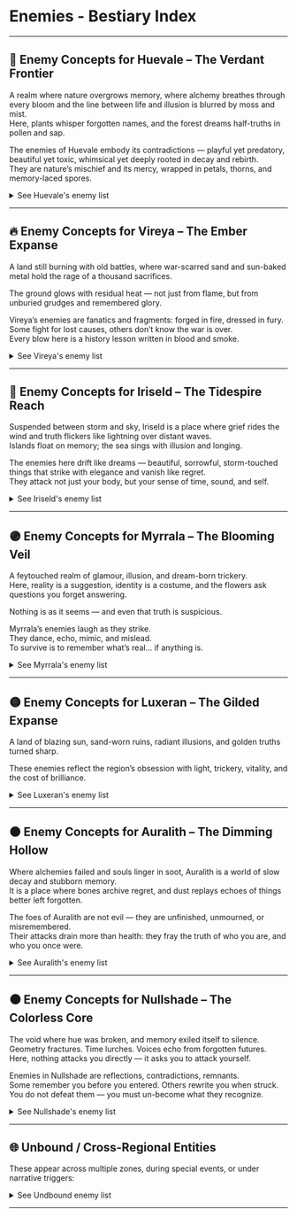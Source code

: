 
# Enemies - Bestiary Index

<!--
## Format and Style Summary

### Structure per Entry:
1. Name: Evocative and thematic, often involving color or light-based terms.
2. Flavor Quote: A short, poetic line — mysterious, lore-rich, often ironic.
3. Visual Design: Concise description of physical appearance.
4. Behavior: Specific, interesting mechanic that ties into the world/lore.
5. Weakness/Counterplay: Each has at least one specific counter or condition.

-->

---


## 🌿 Enemy Concepts for Huevale – The Verdant Frontier

A realm where nature overgrows memory, 
where alchemy breathes through every bloom 
and the line between life and illusion is blurred by moss and mist.  
Here, plants whisper forgotten names, and the forest dreams half-truths in pollen and sap.

The enemies of Huevale embody its contradictions 
— playful yet predatory, beautiful yet toxic, whimsical yet deeply rooted in decay and rebirth.  
They are nature’s mischief and its mercy, wrapped in petals, thorns, and memory-laced spores.

<details><summary>See Huevale's enemy list</summary>

---

### [Sapborn Stalker](./enemies/sapborn-stalker.md)
> “Roots remember where you stepped.”

<img src="../assets/sprites/enemies/huevale/sapborn-stalker.png" alt="Sapborn Stalker Sprite" width="200">

Semi-humanoid creature made of twisting sap and bark.  
Burrows through roots to ambush.  
Weak to fire and severing effects.  
Camouflages among foliage when still.

---

### [Boglight Mimic](./enemies/boglight-mimic.md)
> “Some will-o’-the-wisps aren't lost. They're hunting.”

<img src="../assets/sprites/enemies/huevale/boglight-mimic.png" alt="Boglight Mimic Sprite" width="200">

Glowing green-blue orbs that lure players into swamp traps.  
On close approach, transforms into a leeching spirit.  
Weak to light-based spells or illusions.

---

### [Verdant Maw](./enemies/verdant-maw.md)
> “A flower with teeth is still a flower.”

<img src="../assets/sprites/enemies/huevale/verdant-maw.png" alt="Verdant Maw Sprite" width="200">

Giant carnivorous plant rooted in place.  
Lures players with illusory items or NPCs, then snaps.  
Can be bypassed with stealth or charmed with Limerick Druid’s flute.

---

### [Sporekin](./enemies/sporekin.md)
> “Born of breath, fed by decay.”

<img src="../assets/sprites/enemies/huevale/sporekin.png" alt="Sporekin Sprite" width="200">

Child-sized fungal husks with mossy faces and glowing eyes.  
Release hallucinogenic spores that alter controls or visuals.  
Immune to poison, vulnerable to sonic and purifying effects.

---

### [Thornwrithe Beast](./enemies/thornwrithe-beast.md)
> “It bleeds bramble. And it’s fast.”

<img src="../assets/sprites/enemies/huevale/thornwrithe-beast.png" alt="Thornwrithe Beast Sprite" width="200">

Quadruped overgrown with thorns and vines.  
Leaves a trail of entangling roots, lunges from the underbrush.  
Can be slowed with earth magic, enraged by Crimson.

---

### [Limeroot Trickster](./enemies/limeroot-trickster.md)
> “It rhymes, then strikes.”

<img src="../assets/sprites/enemies/huevale/limeroot-trickster.png" alt="Limeroot Trickster Sprite" width="200">

Illusion-casting spirit that copies Limerick Druid’s mannerisms.  
Speaks in reversed limericks, casts mirror illusions to disorient.  
Must be unrhymed (interrupted spellcasting) to break illusions.

---

### [Chartreuse Husk](./enemies/chartreuse-husk.md)
> “A tonic left too long to rot.”

<img src="../assets/sprites/enemies/huevale/chartreuse-husk.png" alt="Chartreuse Husk Sprite" width="200">

Once-human monk bloated by corrupted potions.  
Sprays acidic laughter mist (damages and causes confusion).  
Bursts on death, leaving puddles of unstable alchemy.

---

### [Grovebound Sentinel](./enemies/grovebound-sentinel.md)
> “The trees gave it orders. It never stopped listening.”

<img src="../assets/sprites/enemies/huevale/grovebound-sentinel.png" alt="Grovebound Sentinel Sprite" width="200">

Animated wooden golem clad in emerald vines.  
Guards sacred ruins, resists all elemental magic.  
Can only be disabled by solving nearby environment puzzle.

---

### [Fangbloom Wyrm](./enemies/fangbloom-wyrm.md)
> “Buried in blossom, it waits for motion.”

<!--
<img src="../assets/sprites/enemies/huevale/fangbloom-wyrm.png" alt="Fangbloom Wyrm Sprite" width="200">
-->

<img src="../assets/sprites/enemies/huevale/fangblood-wyrm.png" alt="Fangbloom Wyrm Sprite" width="200">

Snake-like vine beast hiding beneath flower beds.  
Emerges to grab and constrict, then slithers back.  
Detected only with Skobeloff Lens or Echo spells.

---

### [Mossgrave Revenant](./enemies/mossgrave-revenant.md)
> “Even the ghosts here wear green.”

<img src="../assets/sprites/enemies/huevale/mossgrave-revenant.png" alt="Mossgrave Revenant Sprite" width="200">

Verdant-armored specter of a fallen knight.  
Channels dream-poison through sword swings.  
Weak to light and memory-based attacks (e.g. Celadon Shards).

</details>

---

## 🔥 Enemy Concepts for Vireya – The Ember Expanse

A land still burning with old battles, 
where war-scarred sand and sun-baked metal hold the rage of a thousand sacrifices.  

The ground glows with residual heat 
— not just from flame, but from unburied grudges and remembered glory.

Vireya’s enemies are fanatics and fragments: forged in fire, dressed in fury.  
Some fight for lost causes, others don’t know the war is over.  
Every blow here is a history lesson written in blood and smoke.

<details><summary>See Vireya's enemy list</summary>

---

### [Ashwrought Colossus](./enemies/ashwrought-colossus.md)
> “Built for war. Reforged by memory.”

<img src="../assets/sprites/enemies/vireya/ashwrought-colossus.png" alt="Ashwrought Colossus Sprite" width="200">

Towering construct made from molten iron and ancient siege wreckage.  
Emits heat waves that drain stamina.  
Can be staggered by fire magic — it absorbs too much and cracks.

---

### [Crimson Echo](./enemies/crimson-echo.md)
> “Battle never ends when memory screams louder than death.”

<img src="../assets/sprites/enemies/vireya/crimson-echo.png" alt="Crimson Echo Sprite" width="200">

A ghostly warrior trapped in an eternal duel loop.  
Reflects the last hit it received, forcing players to adapt.  
Weak to silence and time-breaking effects.

---

### [Fox Mirage](./enemies/fox-mirage.md)
> “Blink once — it’s gone. Blink again — it’s behind you.”

<img src="../assets/sprites/enemies/vireya/fox-mirage.png" alt="Fox Mirage Sprite" width="200">

Illusory predator mimicking Nacarat’s trickery.  
Leaves illusory duplicates that confuse AI targeting.  
Revealed only in mirrored terrain or by Cinnabar Seal.

---

### [Searblood Cultist](./enemies/searblood-cultist.md)
> “Their veins boil. Their gods demand it.”

<img src="../assets/sprites/enemies/vireya/searblood-cultist.png" alt="Searblood Cultist Sprite" width="200">

Blood-sacrificing zealots that set themselves aflame to empower attacks.  
Explode on death, igniting the terrain.  
Can be pacified briefly by Crimson Weaver’s thread.

---

### [Lava-Fused Behemoth](./enemies/lava-fused-behemoth.md)
> “Born in magma. Tempered by wrath.”

<img src="../assets/sprites/enemies/vireya/lava-fused-behemoth.png" alt="Lava-Fused Behemoth Sprite" width="200">

A monstrous, slow-moving beast with obsidian skin and cracks of flame.  
Cannot cross cooled earth (can freeze lava paths).  
Weak spot: molten vent on its back.

---

### [Red Widow](./enemies/red-widow.md)
> “Her kisses are funerals.”

<img src="../assets/sprites/enemies/vireya/red-widow.png" alt="Red Widow Sprite" width="200">

Assassins dressed in red lace armor.  
Use heat mirage cloaking, darting in and out of visibility.  
Can charm NPCs mid-fight or turn them on the player.

---

### [Bannerbound Revenant](./enemies/bannerbound-revenant.md)
> “It doesn't remember who it fought for — only that it must keep marching.”

<img src="../assets/sprites/enemies/vireya/bannerbound-revenant.png" alt="Bannerbound Revenant Sprite" width="200">

A spectral soldier dragging a burning banner behind.  
Each flag raises fallen warriors as lesser shades.  
Silence the banner (or steal it) to weaken them.

---

### [Glasslash Serpent](./enemies/glasslash-serpent.md)
> “Born of heat and betrayal.”

<img src="../assets/sprites/enemies/vireya/glasslash-serpent.png" alt="Glasslash Serpent Sprite" width="200">

Lava-glass snake with razor scales.  
Shatters into sharp projectiles when hit.  
Weak to vibration (use drum-based or sonic magic).

---

### [Funeral Dancer](./enemies/funeral-dancer.md)
> “She dances to end things. And always ends with a bow.”

<img src="../assets/sprites/enemies/vireya/funeral-dancer.png" alt="Funeral Dancer Sprite" width="200">

Spinning dancer in ceremonial garb.  
Slashes in wide arcs while laughing eerily.  
Leaves a glowing sigil on the ground — triggers a delayed explosion.

---

### [Bloodroot Effigy](./enemies/bloodroot-effigy.md)
> “Built of martyr bones. Fueled by prayer.”

<img src="../assets/sprites/enemies/vireya/bloodroot-effigy.png" alt="Bloodroot Effigy Sprite" width="200">

A twisted golem built from the remains of heroes, infused with Crimson Bloom essence.  
Each strike on it hurts both the player and the attacker, unless the player is Verdant-bound.  
Best defeated through stealth or puzzle triggers.

</details>

---


## 🌊 Enemy Concepts for Iriseld – The Tidespire Reach

Suspended between storm and sky, 
Iriseld is a place where grief rides the wind and truth flickers like lightning over distant waves.  
Islands float on memory; the sea sings with illusion and longing.

The enemies here drift like dreams 
— beautiful, sorrowful, storm-touched things that strike with elegance and vanish like regret.  
They attack not just your body, but your sense of time, sound, and self.

<details><summary>See Iriseld's enemy list</summary>

---

### [Glassborne Echo](./enemies/glassborne-echo.md)
> “It doesn’t shatter. It reflects you... wrong.”

<img src="../assets/sprites/enemies/iriseld/glassborne-echo.png" alt="Glassborne Echo Sprite" width="200">

Phantom entity formed from broken enchanted glass.  
Mimics the player’s last movement pattern — delayed mirror attacks.  
Shatters into sharp arcs when hit by lightning.

---

### [Skycall Wraith](./enemies/skycall-wraith.md)
> “The wind lost its name. So it screams.”

<img src="../assets/sprites/enemies/iriseld/skycall-wraith.png" alt="Skycall Wraith Sprite" width="200">

Pale, robed specters drifting on updrafts.  
Emit disruption shrieks that disable gliding and storm-gliding for short durations.  
Weak to grounded attacks and heavy elements.

---

### [Abyssal Current](./enemies/abyssal-current.md)
> “The tide remembers. The tide regrets.”

<img src="../assets/sprites/enemies/iriseld/abyssal-current.png" alt="Abyssal Current Sprite" width="200">

Serpentine water creature made of living memory-water, hunts near storm-wrecked coasts.  
Shifts between water and vapor; hits drain memory charges (disabling certain passive buffs).  
Temporarily banished by Zaffre Vial or Mind Echo abilities.

---

### [Stormwrit Hound](./enemies/stormwrit-hound.md)
> “It howls in lightning — and leaps between bolts.”

<img src="../assets/sprites/enemies/iriseld/stormwrit-hound.png" alt="Stormwrit Hound Sprite" width="200">

Four-legged skybeast made of cloud, wire, and plasma.  
Attacks with flash-teleports and static fields.  
Weak to harmonic resonance (e.g. flute, skybell chimes).

---

### [Sorrowwing](./enemies/sorrowwing.md)
> “It cries your name before you hear it.”

<img src="../assets/sprites/enemies/iriseld/sorrowwing.png" alt="Sorrowwing Sprite" width="200">

Ghostly birdlike creatures with humanlike eyes.  
Emit a sorrowful call that pulls the player toward ledges.  
Blocked by Cerulean Cloak or resisted with a memory artifact.

---

### [Tempest Marionette](./enemies/tempest-marionette.md)
> “She dances on wires strung from lightning.”

<img src="../assets/sprites/enemies/iriseld/tempest-marionette.png" alt="Tempest Marionette Sprite" width="200">

Sky-dancer puppet animated by storm-energy.  
Fights with aerial combos; parries magic with elegance.  
Can be overloaded by storm surge spells.

---

### [Whisperglass Wyrm](./enemies/whisperglass-wyrm.md)
> “You never hear it speak. But the cliff listens.”

<img src="../assets/sprites/enemies/iriseld/whisperglass-wyrm.png" alt="Whisperglass Wyrm Sprite" width="200">

Semi-transparent serpent that burrows through sky-islands.  
Spawns illusions of falling paths or invisible foes.  
Best revealed using Payne’s Brush or Skyglass Prisms.

---

### [Tideworn Apostle](./enemies/tideworn-apostle.md)
> “She drowned for knowledge. Now she walks for silence.”

<img src="../assets/sprites/enemies/iriseld/tideworn-apostle.png" alt="Tideworn Apostle Sprite" width="200">

Sea-cloaked undead scholar with glowing journal pages.  
Casts ink-black storm runes that scramble spell targeting.  
Weak to silence and fire.

---

### [Feathered Null](./enemies/feathered-null.md)
> “The wind gave up. It became still.”

<img src="../assets/sprites/enemies/iriseld/feathered-null.png" alt="Feathered Null Sprite" width="200">

A hovering, colorless humanoid creature with shredded wings.  
Disables storm-based traversal nearby.  
Can only be defeated with a combo of hue-bound gliding and memory reactivation.

---

### [Mirrorwake Duelist](./enemies/mirrorwake-duelist.md)
> “She fights in reflections. Yours. Hers. Anyone’s.”

> [!WARNING] No sprite yet...

<!-- <img src="../assets/sprites/enemies/iriseld/mirrorwake-duelist.png" alt="Mirrorwake Duelist Sprite" width="200"> -->

Illusory swordmaster from the ancient Skyglass arena.  
Moves unpredictably; teleports through mirrored surfaces and puddles.  
Can only be struck when reflected in water or glass at the same time.

</details>

---

## 🟣 Enemy Concepts for Myrrala – The Blooming Veil

A feytouched realm of glamour, illusion, and dream-born trickery.  
Here, reality is a suggestion, identity is a costume, 
and the flowers ask questions you forget answering.  

Nothing is as it seems — and even that truth is suspicious.

Myrrala’s enemies laugh as they strike.  
They dance, echo, mimic, and mislead.  
To survive is to remember what’s real… if anything is.

<details><summary>See Myrrala's enemy list</summary>

---

### [Doppelshade](./enemies/doppelshade.md)
> “You think it’s you. It hopes you don’t realize too late.”

<img src="../assets/sprites/enemies/myrrala/doppelshade.png" alt="Doppelshade Sprite" width="200">

Illusory clone that mimics the player’s appearance and recent combat style.  
Reacts to your previous inputs and predicts movement.  
Can only be revealed by indirect light or Thulian Mirror.

---

### [Lilyborn Mirage](./enemies/lilyborn-mirage.md)
> “It breathes petals. Then it asks questions you forget answering.”

<img src="../assets/sprites/enemies/myrrala/lilyborn-mirage.png" alt="Lilyborn Mirage Sprite" width="200">

Dreamlike humanoid formed from blooming lilies and shifting mist.  
Casts memory-loop illusions — repeating dialogue and actions.  
Best countered with rhythmic attacks or dialogue-based counters.

---

### [Chronopollen Sprite](./enemies/chronopollen-sprite.md)
> “Every sneeze moves the clock.”

<img src="../assets/sprites/enemies/myrrala/chronopollen-sprite.png" alt="Chronopollen Sprite Sprite" width="200">

Tiny, glowing fey that scatter time-warping pollen.  
Slows or speeds up local time randomly for both player and enemies.  
Can be trapped in dreamcatcher-like artifacts or frozen in a stasis loop.

---

### [Bloomveil Widow](./enemies/bloomveil-widow.md)
> “Draped in dusk. Her webs charm, then choke.”

<img src="../assets/sprites/enemies/myrrala/bloomveil-widow.png" alt="Bloomveil Widow Sprite" width="200">

Floating, spider-like entity wrapped in living silk and perfume.  
Uses charm pheromones and teleporting silk lashes.  
Vulnerable when mirrored or silenced.

---

### [Fandancer Fragment](./enemies/fandancer-fragment.md)
> “She’s still on stage, even if the stage burned down.”

<img src="../assets/sprites/enemies/myrrala/fandancer-fragment.png" alt="Fandancer Fragment Sprite" width="200">

Holographic echo of a past duel — performs dance-based blade attacks.  
Leaves glowing footprints that trap those who step in rhythm.  
Defeated by desynchronizing or breaking the rhythm pattern.

---

### [Razzflare Imp](./enemies/razzflare-imp.md)
> “Laughter that burns. Mischief that lingers.”

<img src="../assets/sprites/enemies/myrrala/razzflare-imp.png" alt="Razzflare Imp Sprite" width="200">

Tiny, fast-moving trickster that hurls bursts of chaotic glamour magic.  
Warps the visual UI briefly (e.g. health bar swaps, reversed camera).  
Can be grounded by music or rhythmic pulses.

---

### [Heliotropic Lurker](./enemies/heliotropic-lurker.md)
> “It sees only light. But dreams in shadow.”

<img src="../assets/sprites/enemies/myrrala/heliotropic-lurker.png" alt="Heliotropic Lurker Sprite" width="200">

Stalker-type predator made of twilight and heliotrope vines.  
Blind to movement unless in light or during sunrise.  
Stronger if the player carries Heliotrope Band or casts light-based spells.

---

### [Thulian Vowkeeper](./enemies/thulian-vowkeeper.md)
> “It remembers every promise you made. Even lies.”

<img src="../assets/sprites/enemies/myrrala/thulian-vowkeeper.png" alt="Thulian Vowkeeper Sprite" width="200">

Shimmering knight formed from reflective crystal and oaths.  
Grows stronger the more dialogue-based choices the player has broken.  
Can be pacified or weakened through honesty (or tricked with illusion).

---

### [Glittering Grimoire](./enemies/glittering-grimoire.md)
> “It reads you when opened.”

<img src="../assets/sprites/enemies/myrrala/glittering-grimoire.png" alt="Glittering Grimoire Sprite" width="200">

Floating, sentient spellbook covered in sparkling runes.  
Summons phantom spells from the player’s past spell usage history.  
Must be “closed” via counter-rhythm or illusion feedback loop.

---

### [Veilshift Matron](./enemies/veilshift-matron.md)
> “You’re in her garden now. She decides where the paths go.”

<img src="../assets/sprites/enemies/myrrala/veilshift-matron.png" alt="Veilshift Matron Sprite" width="200">

Boss-class illusionist; shifts terrain during battle.  
Casts spatial glitches — teleports you slightly mid-dodge or mid-cast.  
Only damaged while her real form is visible (revealed by dialogue clues or Thulian Mirror).

</details>

---

## 🟡 Enemy Concepts for Luxeran – The Gilded Expanse

A land of blazing sun, sand-worn ruins, 
radiant illusions, and golden truths turned sharp.  

These enemies reflect the region’s obsession with light, 
trickery, vitality, and the cost of brilliance.

<!--
🟡 Luxeran Bestiary Themes:

Theme	Enemies Emphasizing It

- Mirage & Illusion:
  - Mirage Revenant, Ambercoil Asp, Mirrorthirst Wyrm
- Light as Weapon
  - Hollow Prophet, Sunflare Marionette, Citrine Golem
- Truth vs Trickery
  - Gamboge Djinnling, Cinnabar Scarab, Sundial Scarwalker
- Combat with Clarity
  - Sunburnt Jackal, Scarwalker, Wyrm (reading shadows, terrain, rhythm)
- Artifact-Specific Counters
  - Several enemies demand specific tools or environmental awareness, e.g. Orange Peel Charm, Eburnean Dice, memory-scent detection
-->

<details><summary>See Luxeran's enemy list</summary>

---

### [Sunburnt Jackal](./enemies/sunburnt-jackal.md)
> “It never learned the difference between shadow and prey.”

<img src="../assets/sprites/enemies/luxeran/sunburnt-jackal.png" alt="Sunburnt Jackal Sprite" width="200">

Lean, sun-scorched predator with light-blind eyes.  
Tracks movement by heat signatures and scent.  
Weaker at night or in shadow; lunges toward heat-based spells or torches.

---

### [Mirage Revenant](./enemies/mirage-revenant.md)
> “You blinked. It was never there. But now it is.”

<img src="../assets/sprites/enemies/luxeran/mirage-revenant.png" alt="Mirage Revenant Sprite" width="200">

Shimmering specter that flickers in and out of visibility.  
Mimics helpful NPC silhouettes or glimmers as treasure chests before striking.  
Dispelled by true-vision items or bursts of non-elemental force.

---

### [Ambercoil Asp](./enemies/ambercoil-asp.md)
> “Even its scales lie.”

<img src="../assets/sprites/enemies/luxeran/ambercoil-asp.png" alt="Ambercoil Asp Sprite" width="200">

Golden serpent with reflective glassy hide.  
Coils around artifacts to mimic them, attacking when disturbed.  
Reflects light spells unless disrupted by sonic or echo attacks.

---

### [Gamboge Djinnling](./enemies/gamboge-djinnling.md)
> “A wish, half-spoken. A trick, fully paid.”

<img src="../assets/sprites/enemies/luxeran/gamboge-djinnling.png" alt="Gamboge Djinnling Sprite" width="200">

Tiny elemental born from scorched lamp remnants.  
Grants random buffs or debuffs on hit — chaotic allies or enemies.  
Tamed briefly with Orange Peel Charms or negotiation spells.

---

### [Cinnabar Scarab](./enemies/cinnabar-scarab.md)
> “It shines when afraid. Which is always.”

<img src="../assets/sprites/enemies/luxeran/cinnabar-scarab.png" alt="Cinnabar Scarab Sprite" width="200">

Swarm creature with shell that refracts firelight into false shadows.  
Explodes into decoy duplicates upon damage.  
Real one only harmed by AoE, aura, or memory-scent detection.

---

### [Hollow Prophet](./enemies/hollow-prophet.md)
> “It speaks in blinding truths… and burns away lies.”

<img src="../assets/sprites/enemies/luxeran/hollow-prophet.png" alt="Hollow Prophet Sprite" width="200">

Wandering preacher figure made of light and bone.  
Casts delayed flash-runes that disorient or invert camera movement.  
Defeated by silence spells or the Eburnean Dice (gambling memory sacrifice).

---

### [Citrine Golem](./enemies/citrine-golem.md)
> “A gem is eternal. So is its temper.”

<img src="../assets/sprites/enemies/luxeran/citrine-golem.png" alt="Citrine Golem Sprite" width="200">

Massive guardian built of fused yellow crystals and gold.  
Absorbs all light magic; shatters under extreme cold or echo-charged percussion.  
Best fought with reflected terrain or manipulated architecture.

---

### [Sunflare Marionette](./enemies/sunflare-marionette.md)
> “Dances on beams. Cracks like porcelain.”

<img src="../assets/sprites/enemies/luxeran/sunflare-marionette.png" alt="Sunflare Marionette Sprite" width="200">

Glass‑limbed puppet floating on sunlight threads.  
Creates solar hotspots on the field — standing in one heals it.  
Can be tangled using shadow or smoke-based mechanics.

---

### [Sundial Scarwalker](./enemies/sundial-scarwalker.md)
> “You can’t run from time. Especially when it’s hunting.”

<img src="../assets/sprites/enemies/luxeran/sundial-scarwalker-2.png" alt="Sundial Scarwalker Sprite" width="200">
<img src="../assets/sprites/enemies/luxeran/sundial-scarwalker.png" alt="Sundial Scarwalker Sprite" width="200">

Living sandstone warrior with a sundial for a face.  
Moves only when player does; attacks after shadow completes arc.  
Timing-based fight: strike only when its own shadow is cast forward.

---

### [Mirrorthirst Wyrm](./enemies/mirrorthirst-wyrm.md)
> “It swam through light until it forgot the sky.”

<img src="../assets/sprites/enemies/luxeran/mirrorthirst-wyrm.png" alt="Mirrorthirst Wyrm Sprite" width="200">

Serpentine desert wyrm made of reflected mirage currents.  
Swims below sand as if in water; surface glimmers mark its path.  
Can only be targeted when fully emerged — lured by illusion spells or rhythmic movement.

</details>

---

## 🟤 Enemy Concepts for Auralith – The Dimming Hollow

Where alchemies failed and souls linger in soot, 
Auralith is a world of slow decay and stubborn memory.  
It is a place where bones archive regret, 
and dust replays echoes of things better left forgotten.

The foes of Auralith are not evil 
— they are unfinished, unmourned, or misremembered.  
Their attacks drain more than health: 
they fray the truth of who you are, and who you once were.

<details><summary>See Auralith's enemy list</summary>

---

### [Memory Husk](./enemies/memory-husk.md)
> “A shell of who you were… or might become.”

<img src="../assets/sprites/enemies/auralith/memory-husk.png" alt="Memory Husk Sprite" width="200">

A ghostly figure that resembles a past version of the player.  
Mimics a skill or item the player once used.  
Defeated by replaying correct memory sequences or confronting it in dialogue.

---

### [Sootshade Collector](./enemies/sootshade-collector.md)
> “It gathers burnt truths. And whispers them.”

<img src="../assets/sprites/enemies/auralith/sootshade-collector.png" alt="Sootshade Collector Sprite" width="200">
<img src="../assets/sprites/enemies/auralith/sootshade-collector-test.png" alt="Sootshade Collector Sprite" width="200">

Cloaked entity made of ash and charred parchment.  
Uses memory-reveal fog that forces the player into past trauma moments.  
Immune to fire; vulnerable to silence spells or Bistre Lantern.

---

### [Caput Marionette](./enemies/caput-marionette.md)
> “They were never truly alive — just waiting to be dismissed.”

<img src="../assets/sprites/enemies/auralith/caput-marionette.png" alt="Caput Marionette Sprite" width="200">

Alchemically animated corpses, leaking rust and dried crimson.  
Shamble slowly until triggered by player interaction with certain relics.  
Explode in decay clouds on death unless dispelled first.

---

### [Ochre Golem](./enemies/ochre-golem.md)
> “It doesn’t move fast. It moves deliberately.”

<img src="../assets/sprites/enemies/auralith/ochre-golem.png" alt="Ochre Golem Sprite" width="200">

Stone guardian carved by the Burnt Sienna Sculptor.  
Will not engage until a player breaks a nearby object, then tracks them relentlessly.  
Temporarily pacified by placing the correct memory tokens nearby.

---

### [Rustworn Judge](./enemies/rustworn-judge.md)
> “Its verdict was written in corrosion.”

<img src="../assets/sprites/enemies/auralith/rustworn-judge.png" alt="Rustworn Judge Sprite" width="200">

A tall armored specter with cracked lacquered blades.  
Initiates trials on players — disables HUD and forces “honor duels.”  
Can be outwitted with memory-based bluffing.

---

### [Wickbone Lantern](./enemies/wickbone-lantern.md)
> “A cage of ribs, a candle of memory.”

<img src="../assets/sprites/enemies/auralith/wickbone-lantern.png" alt="Wickbone Lantern Sprite" width="200">
<!-- <img src="../assets/sprites/enemies/auralith/wickbone-lantern-2.png" alt="Wickbone Lantern Sprite" width="200"> -->
<!-- <img src="../assets/sprites/enemies/auralith/wickbone-lantern-test.png" alt="Wickbone Lantern Sprite" width="200"> -->

Undead creature with a flame sealed inside its chest.  
Lights up rooms — but if followed too closely, triggers soul traps.  
Flame can be transferred to unlock ghost-locked doors.

---

### [Alchemical Echo](./enemies/alchemical-echo.md)
> “It dissolved... but not enough.”

<img src="../assets/sprites/enemies/auralith/alchemical-echo.png" alt="Alchemical Echo Sprite" width="200">
<img src="../assets/sprites/enemies/auralith/alchemical-echo-test.png" alt="Alchemical Echo Sprite" width="200">

Twisted being mid-transmutation — half metal, half mind.  
Shoots unstable potion orbs that warp player abilities (swap healing for harm, for example).  
Temporarily stabilized using Caput Mortuum Phylactery.

---

### [Ashweaver Recluse](./enemies/ashweaver-recluse.md)
> “Spins memories into traps.”

<img src="../assets/sprites/enemies/auralith/ashweaver-recluse.png" alt="Ashweaver Recluse Sprite" width="200">

Spider-like entity that spins memory webs in narrow corridors.  
Touching a thread plays past player choices as whispers — too many cause panic/fear debuff.  
Can be burned or disrupted with loud sound/light.

---

### [Tapestry Watcher](./enemies/tapestry-watcher.md)
> “It stares at the wall where you betrayed yourself.”

<img src="../assets/sprites/enemies/auralith/tapestry-watcher.png" alt="Tapestry Watcher Sprite" width="200">

A hooded figure pinned to a giant weaving of player past decisions.  
Uses threads of past regrets to bind the player in guilt — paralyzes on misremembered dialogue.  
Beaten through confession or by wielding truth artifacts.

---

### [Phylactery Swarm](./enemies/phylactery-swarm.md)
> “Tiny. Hungry. Each holds a name they never earned.”

<img src="../assets/sprites/enemies/auralith/phylactery-swarm.png" alt="Phylactery Swarm Sprite" width="200">
<img src="../assets/sprites/enemies/auralith/phylactery-swarm-test.png" alt="Phylactery Swarm Sprite" width="200">

Cloud of hovering, brass-eyed insects bound to old soul fragments.  
Each one steals a piece of the player’s stored XP/memories on contact.  
Dispersed by fire, echo pulses, or by feeding them a forgotten name.

</details>

---

## ⚫ Enemy Concepts for Nullshade – The Colorless Core

The void where hue was broken, and memory exiled itself to silence.  
Geometry fractures. Time lurches. Voices echo from forgotten futures.  
Here, nothing attacks you directly — it asks you to attack yourself.

Enemies in Nullshade are reflections, contradictions, remnants.  
Some remember you before you entered. Others rewrite you when struck.  
You do not defeat them — you must un-become what they recognize.

<details><summary>See Nullshade's enemy list</summary>

---

### [Prism Unform](./enemies/prism-unform.md)
> “A hue that forgot what it was.”

<img src="../assets/sprites/enemies/nullshade/prism-unform.png" alt="Prism Unform Sprite" width="200">

Shifting spectral figure that constantly flickers between hues — its form glitches.  
Attacks mimic abilities from all Orders, but in incomplete, unstable forms.  
Becomes more violent the more hues you’ve unlocked.

---

### [The Bound](./enemies/the-bound.md)
> “They stood still long enough… and became silence.”

<img src="../assets/sprites/enemies/nullshade/the-bound.png" alt="The Bound Sprite" width="200">

The stone figures scattered across Nullshade.  
Some awaken with slow, judgmental movements, using delayed, powerful strikes.  
Resist all hue magic — can only be calmed or undone by memory artifacts or player dialogue.

---

### [Nullshade Echo](./enemies/nullshade-echo.md)
> “It doesn’t attack. It remembers you doing so.”

<img src="../assets/sprites/enemies/nullshade/nullshade-echo.png" alt="Nullshade Echo Sprite" width="200">

Ghostly silhouette that replays your past actions — literal echoes of your earlier fights, dialogue choices, or attacks.  
Killing it causes a momentary rewind, undoing your last movement or decision.  
Defeated only through nonviolent means (e.g., standing still, choosing silence).

---

### [Fractal Shardling](./enemies/fractal-shardling.md)
> “A thought. A shape. Repeating until it breaks.”

<img src="../assets/sprites/enemies/nullshade/fractal-shardling.png" alt="Fractal Shardling Sprite" width="200">

Jagged, floating prism fragment with recursive movement patterns.  
Fractures when struck, duplicating itself in smaller, faster versions.  
Eventually collapses into a silent burst that rewrites nearby terrain.

---

### [Wound Remnant](./enemies/wound-remnant.md)
> “It bled light. Now it bleeds memory.”

<img src="../assets/sprites/enemies/nullshade/wound-remnant.png" alt="Wound Remnant Sprite" width="200">

A cracked, semi-humanoid construct born from the Prism Wound.  
Attacks cause the screen to fade briefly to white or gray, distorting player senses/UI.  
Emits ambient whispers from the shattered Core.

---

### [Shatterglass Choir](./enemies/shatterglass-choir.md)
> “They sing. The color leaves your screen.”

<img src="../assets/sprites/enemies/nullshade/shatterglass-choir.png" alt="Shatterglass Choir Sprite" width="200">

Cluster of floating childlike silhouettes, each a broken hue echo.  
Emit a color-draining hum — draining the world of saturation as they chant.  
Must be silenced in the order of color loss (e.g. ROYGBV → gray).

---

### [Null-Root](./enemies/null-root.md)
> “The Core tried to grow again. It failed beautifully.”

<img src="../assets/sprites/enemies/nullshade/null-root.png" alt="Null-Root Sprite" width="200">

Void-black vine-beasts wrapped in crystallized color veins.  
Burrow into geometry and drag chunks of environment as weapons.  
Vulnerable to self-sacrifice: must let them strike a fragment of the Prismwalker to activate their decay.

---

### [Silence Incarnate](./enemies/silence-incarnate.md)
> “It watches. It judges. It never blinks.”

<img src="../assets/sprites/enemies/nullshade/silence-incarnate.png" alt="Silence Incarnate Sprite" width="200">

A cloaked, hovering enemy that never moves — only watches.  
As long as it sees you, you cannot cast or dodge.  
Must break its line of sight using warped architecture or bending light.

---

### [Memory Leech](./enemies/memory-leech.md)
> “What it bites, it forgets for you.”

<img src="../assets/sprites/enemies/nullshade/memory-leech.png" alt="Memory Leech Sprite" width="200">

Insectoid shape with crystal mandibles; feeds on the player’s HUD, memories, and controls.  
Causes you to forget controls momentarily (remapping buttons or hiding prompts).  
Defeated by triggering true memories — usually from collected lore items.

---

### [Tapestry Watcher](./enemies/tapestry-watcher.md)
> “It weaves choices you didn’t make. Then punishes you for forgetting them.”

> [!NOTE] (Previously introduced in Auralith but echoes in Nullshade)

> [!WARNING] no image yet, using auralith's version for now...

<img src="../assets/sprites/enemies/auralith/tapestry-watcher.png" alt="Tapestry Watcher Sprite" width="200">
<!-- <img src="../assets/sprites/enemies/nullshade/tapestry-watcher.png" alt="Tapestry Watcher Sprite" width="200"> -->


Appears again in Nullshade — but broken, flickering, mirroring forgotten possibilities.  
Now exists across multiple points in space 
— each version mutely reacting to different player decisions not taken 
(e.g., unchosen dialogue trees, skipped side quests).  
To escape it, the player must choose a new “first decision” and overwrite a prior truth.

---

### [The Seventh Hue](./enemies/the-seventh-hue.md)
> “It was never named. So it never died.”

> [!WARNING] no image yet...

<!-- <img src="../assets/sprites/enemies/nullshade/the-seventh-hue.png" alt="The Seventh Hue Sprite" width="200"> -->

A mythic enemy hidden behind the optional puzzle path ("The hue that never had a name").  
Appears only if the player solves five or more Nullshade prism riddles without error.  
It mirrors nothing — instead, it attempts to invert the player’s core attributes.

If defeated, unlocks an optional dialogue path before the final boss: **“What if the Prism was wrong?”**

---

### [The Colorless Shape](./enemies/the-colorless-shape.md)
> “It is everything. And it is no one.”

<img src="../assets/sprites/enemies/nullshade/the-colorless-shape.png" alt="The Colorless Shape Sprite" width="200">

Boss-tier elite enemy — a shifting, humanoid mirror that reflects your loadout and current hue alignment.  
Uses your current spells, weapons, and actions against you, but distorted.  
Final form before the boss; its final words echo your first dialogue choice in the game.

</details>

---

## 🌐 Unbound / Cross-Regional Entities
These appear across multiple zones, during special events, or under narrative triggers:

<details><summary>See Undbound enemy list</summary>

---

### [Nullborn Husks](./enemies/nullborn-husks.md)
> "They are not undead. They are unmade..."

<img src="../assets/sprites/enemies/unbound/nullborn-husk.png" alt="Nullborn Husk Sprite" width="200">

Their movements **glitch reality** briefly — distorting hue around them.  
They emit a faint **color static**, a sound like someone whispering a name you've forgotten.  
Attacking them risks being drained of hue — causing **temporary colorblindness** or **ability inversion**.

---

### [Hue Leeches](./enemies/hue-leeches.md)
> “They shimmer with borrowed light — and leave you pale.”

<img src="../assets/sprites/enemies/unbound/hue-leeches.png" alt="Hue Leeches Sprite" width="200">

Small, floating jellyfish-like creatures made of dripping, semi-transparent color.  
Latch onto players and drain hue, turning abilities gray for several seconds.  
Can be popped with AoE or flashed with strong color bursts.

---

### [Tyrian Echo](./enemies/tyrian-echo.md)
> “Not a person. A memory repeating itself into violence.”

<img src="../assets/sprites/enemies/unbound/tyrian-echo.png" alt="Tyrian Echo Sprite" width="200">
<img src="../assets/sprites/enemies/unbound/tyrian-echo-2.png" alt="Tyrian Echo Sprite" width="200">

A shimmering humanoid form looped in fragmented animation.  
Uses dreamlike movements and distorted Crimson/Violet spells.  
Represents a replay of a warrior from the Color War, trapped in echo.

---

### [Bloomrot Titan](./enemies/bloomrot-titan.md)
> “Where growth was unchecked, the root turned cruel.”

<img src="../assets/sprites/enemies/unbound/bloomrot-titan.png" alt="Bloomrot Titan Sprite" width="200">

Massive, overgrown Verdant horror — fungus and bark fused around a desiccated core.  
Spawns poisonous pollen clouds and throws explosive seed pods.  
Weak spot: glowing hollow in its twisted chest.

---

### [Wickerborn](./enemies/wickerborn.md)
> “They built guardians to watch color relics. The husks never stopped watching.”

<img src="../assets/sprites/enemies/unbound/wickerborn.png" alt="Wickerborn Sprite" width="200">

Constructed from woven roots, vines, and bone.  
Guard old shrines, react to proximity with delayed pursuit, then berserk.  
Can reassemble unless burned or shattered with Crimson/Earthen.

---

### [Nullshade Revenant](./enemies/nullshade-revenant.md)
> “It remembers dying. It forgot why it came back.”

<img src="../assets/sprites/enemies/unbound/nullshade-revenant.png" alt="Nullshade Revenant Sprite" width="200">

A once-colorful figure — now blackened, only faint trails of color remain.  
Phase-shifts between visible and invisible unless lit by certain hues.  
Heavy, slow attacker with aura that corrupts hue alignment on hit.

---

### [Moth-Witch of the Verdant Spiral](./enemies/moth-witch-of-the-verdant-spiral.md)
> “Eyes like blossoms, wings like whispers.”

<img src="../assets/sprites/enemies/unbound/moth-witch-of-the-verdant-spiral.png" alt="Moth-Witch of the Verdant Spiral Sprite" width="200">

A rare caster-type boss that controls swarms of Thalera moths.  
Uses Verdant and Cobalt spells to confuse, charm, and trap.  
Found in hidden glades; whispers riddles mid-fight.

---

### [Huefractals](./enemies/huefractals.md)
> “Fragments of forgotten color, shattered but sentient.”

<img src="../assets/sprites/enemies/unbound/huefractals.png" alt="Huefractals Sprite" width="200">

Living shards of the Prismatic Core.  
Erratic movement; each piece glows with unstable hue-light.  
Collide with each other to create random chromatic effects.

---

### [Memory Grafter](./enemies/memory-grafter.md)
> “He does not take lives. He replaces them.”

<img src="../assets/sprites/enemies/unbound/memory-grafter.png" alt="Memory Grafter Sprite" width="200">

A tall, cloaked humanoid with a scroll of names written in color-ink.  
Attacks using “rewrites”: steals your ability and replaces it with a fake one.  
Leaves color illusions of the player behind — like echoes.

---

### [Spectral Harvester](./enemies/spectral-harvester.md)
> “One swing, and your history falls away.”

<img src="../assets/sprites/enemies/unbound/spectral-harvester.png" alt="Spectral Harvester Sprite" width="200">

Appears during Memory Echo segments if failed.
Wields a giant scythe of broken hues; deletes portions of the map or player memory.
Can only be banished by completing a lore puzzle or using Hue Reforge relics.

---

### [The Unhued Choir](./enemies/the-unhued-choir.md)
> “They sing the Prism’s dirge. Each note unmakes.”

<img src="../assets/sprites/enemies/unbound/the-unhued-choir.png" alt="The Unhued Choir Sprite" width="200">

A floating cluster of childlike Nullborns, singing in perfect harmony.  
Sound-based attacks that disrupt player input timing, HUD UI, and spellcasting.  
Can be silenced with specific color sigils or broken with sonic feedback.

</details>

---
